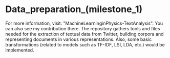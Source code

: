# Data_preparation_(milestone_1)
For more information, visit: "MachineLearninginPhysics-TextAnalysis". You can also see my contribution there. The repository gathers tools and files needed for the extraction of textual data from Twitter, building corpora and representing documents in various representations. Also, some basic transformations (related to models such as TF-IDF, LSI, LDA, etc.) would be implemented.
